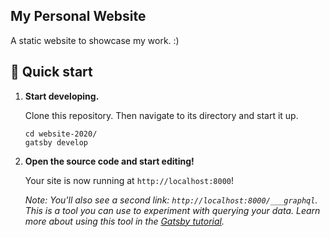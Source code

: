 ## My Personal Website

A static website to showcase my work. :)

## 🚀 Quick start

1.  **Start developing.**

    Clone this repository. Then navigate to its directory and start it up.

    ```shell
    cd website-2020/
    gatsby develop
    ```

1.  **Open the source code and start editing!**

    Your site is now running at `http://localhost:8000`!

    _Note: You'll also see a second link: _`http://localhost:8000/___graphql`_. This is a tool you can use to experiment with querying your data. Learn more about using this tool in the [Gatsby tutorial](https://www.gatsbyjs.com/tutorial/part-five/#introducing-graphiql)._  

